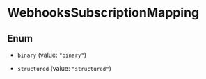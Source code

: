 # WebhooksSubscriptionMapping

## Enum


* `binary` (value: `"binary"`)

* `structured` (value: `"structured"`)


